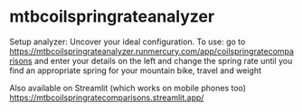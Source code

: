 # mtbcoilspringrateanalyzer
Setup analyzer: Uncover your ideal configuration.  To use: go to https://mtbcoilspringrateanalyzer.runmercury.com/app/coilspringratecomparisons and enter your details on the left and change the spring rate until you find an appropriate spring for your mountain bike, travel and weight  

Also available on Streamlit (which works on mobile phones too) https://mtbcoilspringratecomparisons.streamlit.app/

